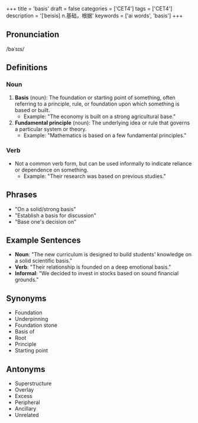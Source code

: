 +++
title = 'basis'
draft = false
categories = ['CET4']
tags = ['CET4']
description = '[ˈbeisis] n.基础，根据'
keywords = ['ai words', 'basis']
+++

## Pronunciation
/bəˈsɪs/

## Definitions
### Noun
1. **Basis** (noun): The foundation or starting point of something, often referring to a principle, rule, or foundation upon which something is based or built. 
   - Example: "The economy is built on a strong agricultural base."
2. **Fundamental principle** (noun): The underlying idea or rule that governs a particular system or theory.
   - Example: "Mathematics is based on a few fundamental principles."

### Verb
- Not a common verb form, but can be used informally to indicate reliance or dependence on something.
   - Example: "Their research was based on previous studies."

## Phrases
- "On a solid/strong basis"
- "Establish a basis for discussion"
- "Base one's decision on"

## Example Sentences
- **Noun**: "The new curriculum is designed to build students' knowledge on a solid scientific basis."
- **Verb**: "Their relationship is founded on a deep emotional basis."
- **Informal**: "We decided to invest in stocks based on sound financial grounds."

## Synonyms
- Foundation
- Underpinning
- Foundation stone
- Basis of
- Root
- Principle
- Starting point

## Antonyms
- Superstructure
- Overlay
- Excess
- Peripheral
- Ancillary
- Unrelated
